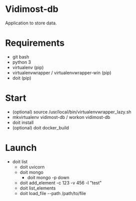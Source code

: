 Vidimost-db
===========

Application to store data.


Requirements
============

* git bash
* python 3
* virtualenv (pip)
* virtualenvwrapper / virtualenvwrapper-win (pip)
* doit (pip)


Start
=====

* (optional) source /usr/local/bin/virtualenvwrapper_lazy.sh
* mkvirtualenv vidimost-db / workon vidimost-db
* doit install
* (optional) doit docker_build


Launch
======

* doit list
    * doit uvicorn
    * doit mongo
        * doit mongo -p down
    * doit add_element -c 123 -v 456 -l "test"
    * doit list_elements
    * doit load_file --path /path/to/file
